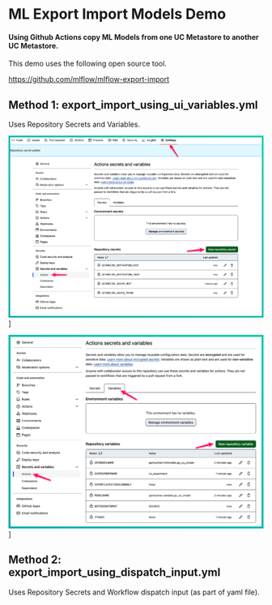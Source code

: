 # ML Export Import Models Demo

#### Using Github Actions copy ML Models from one UC Metastore to another UC Metastore.

This demo uses the following open source tool.

https://github.com/mlflow/mlflow-export-import

## Method 1: export_import_using_ui_variables.yml

Uses Repository Secrets and Variables.

![](img/github_actions_secrets.png)]

![](img/github_actions_variables.png)]

## Method 2: export_import_using_dispatch_input.yml

Uses Repository Secrets and Workflow dispatch input (as part of yaml file).

